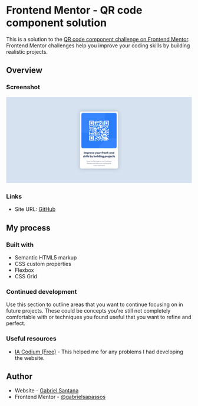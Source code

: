 # Frontend Mentor - QR code component solution

This is a solution to the [QR code component challenge on Frontend Mentor](https://www.frontendmentor.io/challenges/qr-code-component-iux_sIO_H). Frontend Mentor challenges help you improve your coding skills by building realistic projects.

## Overview

### Screenshot

![](images/screenshot.png)

### Links

- Site URL: [GitHub](https://gabrielsapassos.github.io/qr-code-component-solution/)

## My process

### Built with

- Semantic HTML5 markup
- CSS custom properties
- Flexbox
- CSS Grid

### Continued development

Use this section to outline areas that you want to continue focusing on in future projects. These could be concepts you're still not completely comfortable with or techniques you found useful that you want to refine and perfect.

### Useful resources

- [IA Codium (Free)](https://codeium.com/) - This helped me for any problems I had developing the website.

## Author

- Website - [Gabriel Santana](https://github.com/gabrielsapassos)
- Frontend Mentor - [@gabrielsapassos](https://www.frontendmentor.io/profile/gabrielsapassos)